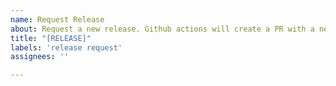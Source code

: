 ```yaml
---
name: Request Release
about: Request a new release. Github actions will create a PR with a new release version.
title: "[RELEASE]"
labels: 'release request'
assignees: ''

---
```



